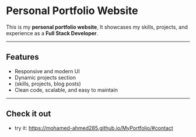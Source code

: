 #  Personal Portfolio Website

This is my **personal portfolio website**, 
It showcases my skills, projects, and experience as a **Full Stack Developer**.

---

##  Features
- Responsive and modern UI
- Dynamic projects section
- (skills, projects, blog posts)
- Clean code, scalable, and easy to maintain

---

##  Check it out
- try it: https://mohamed-ahmed285.github.io/MyPortfolio/#contact
